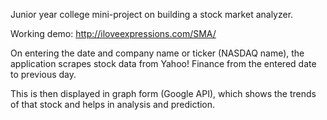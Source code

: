 Junior year college mini-project on building a stock market analyzer.

Working demo: http://iloveexpressions.com/SMA/

On entering the date and company name or ticker (NASDAQ name), the application scrapes stock data from Yahoo! Finance from the entered date to previous day.

This is then displayed in graph form (Google API), which shows the trends of that stock and helps in analysis and prediction.
